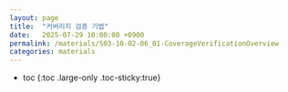 ```yaml
---
layout: page
title:  "커버리지 검증 기법"
date:   2025-07-29 10:00:00 +0900
permalink: /materials/S03-10-02-06_01-CoverageVerificationOverview
categories: materials
---
```

* toc
{:toc .large-only .toc-sticky:true}

